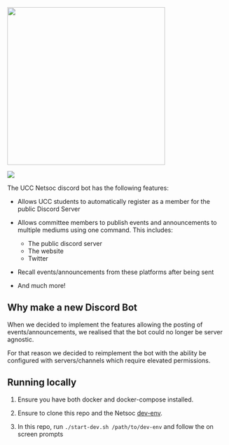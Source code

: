 <img src="https://raw.githubusercontent.com/UCCNetsoc/wiki/master/assets/logo-service-discord-bot.svg" width="360"/>


[![](https://ci.infra.netsoc.co/api/badges/uccnetsoc/discord-bot/status.svg)](https://ci.infra.netsoc.co/UCCNetsoc/discord-bot)

The UCC Netsoc discord bot has the following features:

- Allows UCC students to automatically register as a member for the public Discord Server

- Allows committee members to publish events and announcements to multiple mediums using one command. This includes:
  - The public discord server
  - The website
  - Twitter
- Recall events/announcements from these platforms after being sent

- And much more!

## Why make a new Discord Bot

When we decided to implement the features allowing the posting of events/announcements, we realised that the bot could no longer be server agnostic.

For that reason we decided to reimplement the bot with the ability be configured with servers/channels which require elevated permissions.

## Running locally

1. Ensure you have both docker and docker-compose installed.

1. Ensure to clone this repo and the Netsoc [dev-env](https://github.com/UCCNetsoc/dev-env).

1. In this repo, run `./start-dev.sh /path/to/dev-env` and follow the on screen prompts
